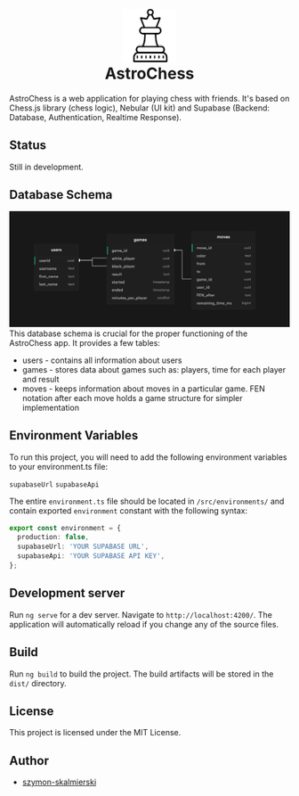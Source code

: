 <p align="center" style="margin-bottom: 0px">
  <img src="/src/assets/images/favicon.png" alt="favicon">
</p>
<h1 align="center" style="margin-top: 0px !important;">AstroChess</h1>
AstroChess is a web application for playing chess with friends. It's based on Chess.js library (chess logic), Nebular (UI kit) and Supabase (Backend: Database, Authentication, Realtime Response).
<br>

## Status

Still in development.

## Database Schema

<img src="/src/assets/images/supabase-schema.png" alt="database-schema">
This database schema is crucial for the proper functioning of the AstroChess app. It provides a few tables:
<ul>
  <li>users - contains all information about users</li>
  <li>games - stores data about games such as: players, time for each player and result</li>
  <li>moves - keeps information about moves in a particular game. FEN notation after each move holds a game structure for simpler implementation</li>
</ul>

## Environment Variables

To run this project, you will need to add the following environment variables to your environment.ts file:

`supabaseUrl`
`supabaseApi`

The entire `environment.ts` file should be located in `/src/environments/` and contain exported `environment` constant with the following syntax:

```typescript
export const environment = {
  production: false,
  supabaseUrl: 'YOUR SUPABASE URL',
  supabaseApi: 'YOUR SUPABASE API KEY',
};
```

## Development server

Run `ng serve` for a dev server. Navigate to `http://localhost:4200/`. The application will automatically reload if you change any of the source files.

## Build

Run `ng build` to build the project. The build artifacts will be stored in the `dist/` directory.

## License

This project is licensed under the MIT License.

## Author

- [szymon-skalmierski](https://github.com/szymon-skalmierski)